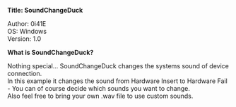 **Title: SoundChangeDuck**

<p>Author: 0i41E<br>
OS: Windows<br>
Version: 1.0</p>

**What is SoundChangeDuck?**
<p>Nothing special... SoundChangeDuck changes the systems sound of device connection.<br>
In this example it changes the sound from Hardware Insert to Hardware Fail - You can of course decide which sounds you want to change.<br>
Also feel free to bring your own .wav file to use custom sounds.</p>

